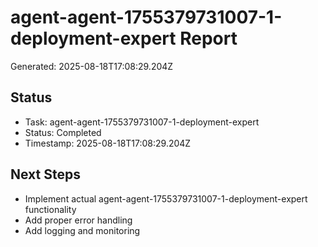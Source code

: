# agent-agent-1755379731007-1-deployment-expert Report

Generated: 2025-08-18T17:08:29.204Z

## Status
- Task: agent-agent-1755379731007-1-deployment-expert
- Status: Completed
- Timestamp: 2025-08-18T17:08:29.204Z

## Next Steps
- Implement actual agent-agent-1755379731007-1-deployment-expert functionality
- Add proper error handling
- Add logging and monitoring
